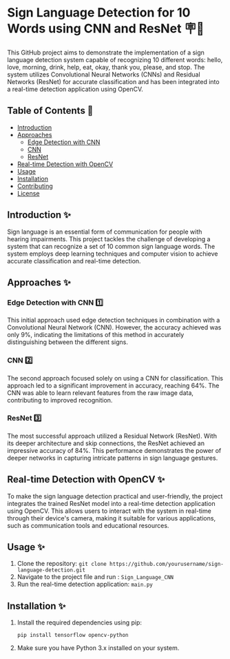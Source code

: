 # Sign Language Detection for 10 Words using CNN and ResNet 🪧🖖


This GitHub project aims to demonstrate the implementation of a sign language detection system capable of recognizing 10 different words: hello, love, morning, drink, help, eat, okay, thank you, please, and stop. The system utilizes Convolutional Neural Networks (CNNs) and Residual Networks (ResNet) for accurate classification and has been integrated into a real-time detection application using OpenCV.

## Table of Contents 📄

- [Introduction](#introduction)
- [Approaches](#approaches)
  - [Edge Detection with CNN](#edge-detection-with-cnn)
  - [CNN](#cnn)
  - [ResNet](#resnet)
- [Real-time Detection with OpenCV](#real-time-detection-with-opencv)
- [Usage](#usage)
- [Installation](#installation)
- [Contributing](#contributing)
- [License](#license)

## Introduction ✨

Sign language is an essential form of communication for people with hearing impairments. This project tackles the challenge of developing a system that can recognize a set of 10 common sign language words. The system employs deep learning techniques and computer vision to achieve accurate classification and real-time detection.

## Approaches ✨

### Edge Detection with CNN 1️⃣

This initial approach used edge detection techniques in combination with a Convolutional Neural Network (CNN). However, the accuracy achieved was only 9%, indicating the limitations of this method in accurately distinguishing between the different signs.

### CNN 2️⃣

The second approach focused solely on using a CNN for classification. This approach led to a significant improvement in accuracy, reaching 64%. The CNN was able to learn relevant features from the raw image data, contributing to improved recognition.

### ResNet 3️⃣

The most successful approach utilized a Residual Network (ResNet). With its deeper architecture and skip connections, the ResNet achieved an impressive accuracy of 84%. This performance demonstrates the power of deeper networks in capturing intricate patterns in sign language gestures.

## Real-time Detection with OpenCV ✨

To make the sign language detection practical and user-friendly, the project integrates the trained ResNet model into a real-time detection application using OpenCV. This allows users to interact with the system in real-time through their device's camera, making it suitable for various applications, such as communication tools and educational resources.

## Usage ✨

1. Clone the repository: `git clone https://github.com/yourusername/sign-language-detection.git`
2. Navigate to the project file and run : `Sign_Language_CNN`
3. Run the real-time detection application: `main.py`

## Installation ✨

1. Install the required dependencies using pip:
   ```
   pip install tensorflow opencv-python
   ```

2. Make sure you have Python 3.x installed on your system.